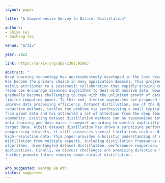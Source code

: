 ```yaml
---
layout: paper

title: "A Comprehensive Survey to Dataset Distillation"

authors:
- Shiye Lei
- Dacheng Tao

venue: "arXiv"

year: 2023

link: https://arxiv.org/abs/2301.05603

abstract: "
Deep learning technology has unprecedentedly developed in the last decade and
has become the primary choice in many application domains. This progress is
mainly attributed to a systematic collaboration that rapidly growing computing
resources encourage advanced algorithms to deal with massive data. However, it
gradually becomes challenging to cope with the unlimited growth of data with
limited computing power. To this end, diverse approaches are proposed to
improve data processing efficiency. Dataset distillation, one of the dataset
reduction methods, tackles the problem via synthesising a small typical dataset
from giant data and has attracted a lot of attention from the deep learning
community. Existing dataset distillation methods can be taxonomised into
meta-learning and data match framework according to whether explicitly mimic
target data. Albeit dataset distillation has shown a surprising performance in
compressing datasets, it still possesses several limitations such as distilling
high-resolution data. This paper provides a holistic understanding of dataset
distillation from multiple aspects, including distillation frameworks and
algorithms, disentangled dataset distillation, performance comparison, and
applications. Finally, we discuss challenges and promising directions to
further promote future studies about dataset distillation.
"

who_suggested: George De Ath
status: suggested
---
```

